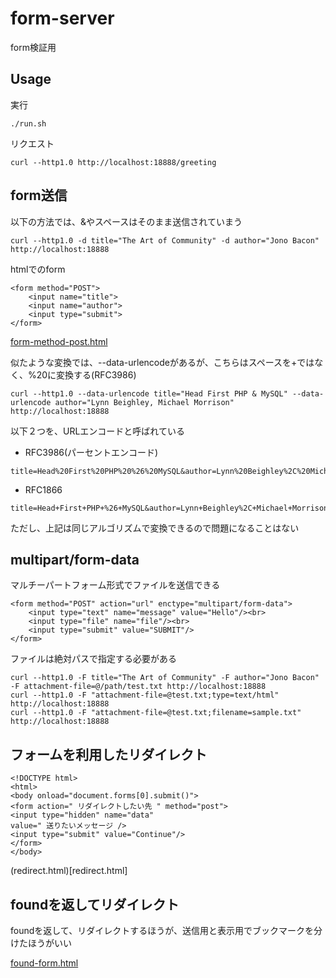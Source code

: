 # form-server

form検証用

## Usage

実行

```
./run.sh
```

リクエスト

```
curl --http1.0 http://localhost:18888/greeting
```

## form送信

以下の方法では、&やスペースはそのまま送信されていまう
```
curl --http1.0 -d title="The Art of Community" -d author="Jono Bacon" http://localhost:18888
```

htmlでのform

```
<form method="POST">
    <input name="title">
    <input name="author">
    <input type="submit">
</form>
```

[form-method-post.html](form-method-post.html)

似たような変換では、--data-urlencodeがあるが、こちらはスペースを+ではなく、%20に変換する(RFC3986)

```
curl --http1.0 --data-urlencode title="Head First PHP & MySQL" --data-urlencode author="Lynn Beighley, Michael Morrison" http://localhost:18888
```

以下２つを、URLエンコードと呼ばれている

* RFC3986(パーセントエンコード)

```
title=Head%20First%20PHP%20%26%20MySQL&author=Lynn%20Beighley%2C%20Michael%20Morrison
```

* RFC1866

```
title=Head+First+PHP+%26+MySQL&author=Lynn+Beighley%2C+Michael+Morrison
```

ただし、上記は同じアルゴリズムで変換できるので問題になることはない

## multipart/form-data

マルチーパートフォーム形式でファイルを送信できる

```
<form method="POST" action="url" enctype="multipart/form-data">
    <input type="text" name="message" value="Hello"/><br>
    <input type="file" name="file"/><br>
    <input type="submit" value="SUBMIT"/>
</form>
```

ファイルは絶対パスで指定する必要がある

```
curl --http1.0 -F title="The Art of Community" -F author="Jono Bacon" -F attachment-file=@/path/test.txt http://localhost:18888
curl --http1.0 -F "attachment-file=@test.txt;type=text/html" http://localhost:18888
curl --http1.0 -F "attachment-file=@test.txt;filename=sample.txt" http://localhost:18888
```

## フォームを利用したリダイレクト

```
<!DOCTYPE html>
<html>
<body onload="document.forms[0].submit()">
<form action=" リダイレクトしたい先 " method="post">
<input type="hidden" name="data"
value=" 送りたいメッセージ />
<input type="submit" value="Continue"/>
</form>
</body>
```

(redirect.html)[redirect.html]

## foundを返してリダイレクト

foundを返して、リダイレクトするほうが、送信用と表示用でブックマークを分けたほうがいい

[found-form.html](found-form.html)
